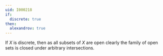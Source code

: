 ```yaml
---
uid: I000218
if:
  discrete: true
then:
  alexandrov: true
---
```

If $X$ is discrete, then as all subsets of $X$ are open clearly the family of open sets is closed under arbitrary intersections.

